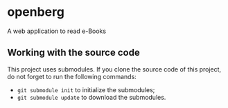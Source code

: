 openberg
========

A web application to read e-Books

Working with the source code
----------------------------

This project uses submodules. If you clone the source code of this project, do not forget to run the following commands:
- `git submodule init` to initialize the submodules;
- `git submodule update` to download the submodules.

